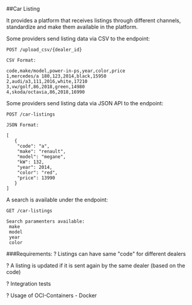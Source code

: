 ##Car Listing

It provides a platform that receives listings through different channels, standardize and make them available in the platform.

Some providers send listing data via CSV to the endpoint: 
```
POST /upload_csv/{dealer_id}

CSV Format:

code,make/model,power-in-ps,year,color,price
1,mercedes/a 180,123,2014,black,15950
2,audi/a3,111,2016,white,17210
3,vw/golf,86,2018,green,14980
4,skoda/octavia,86,2018,16990
````

Some providers send listing data via JSON API to the endpoint:
````
POST /car-listings

JSON Format:

[
   {
    "code": "a",
    "make": "renault",
    "model": "megane",
    "kW": 132,
    "year": 2014,
    "color": "red",
    "price": 13990
   }
]
````

A search is available under the endpoint:
```
GET /car-listings

Search paramenters available:
 make
 model 
 year  
 color
```

###Requirements:
? Listings can have same "code" for different dealers

? A listing is updated if it is sent again by the same dealer (based on the code)

? Integration tests

? Usage of OCI-Containers - Docker
